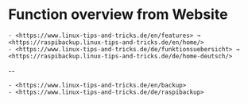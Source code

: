 # Function overview from Website

``` admonish note title="Quelle"
- <https://www.linux-tips-and-tricks.de/en/features> → <https://raspibackup.linux-tips-and-tricks.de/en/home/>
- <https://www.linux-tips-and-tricks.de/de/funktionsuebersicht> → <https://raspibackup.linux-tips-and-tricks.de/de/home-deutsch/>
```
--
``` admonish note title="Quelle"
- <https://www.linux-tips-and-tricks.de/en/backup>
- <https://www.linux-tips-and-tricks.de/de/raspibackup>
```

